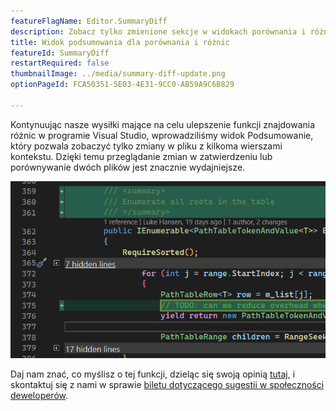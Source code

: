 ```yaml
---
featureFlagName: Editor.SummaryDiff
description: Zobacz tylko zmienione sekcje w widokach porównania i różnic.
title: Widok podsumowania dla porównania i różnic
featureId: SummaryDiff
restartRequired: false
thumbnailImage: ../media/summary-diff-update.png
optionPageId: FCA50351-5E03-4E31-9CC0-AB59A9C6B829

---
```



Kontynuując nasze wysiłki mające na celu ulepszenie funkcji znajdowania różnic w programie Visual Studio, wprowadziliśmy widok Podsumowanie, który pozwala zobaczyć tylko zmiany w pliku z kilkoma wierszami kontekstu. Dzięki temu przeglądanie zmian w zatwierdzeniu lub porównywanie dwóch plików jest znacznie wydajniejsze.

![Podsumowanie różnic](../media/summary-diff-update.png "Podsumowanie różnic")

Daj nam znać, co myślisz o tej funkcji, dzieląc się swoją opinią [tutaj](https://aka.ms/SummaryDiff), i skontaktuj się z nami w sprawie [biletu dotyczącego sugestii w społeczności deweloperów](https://developercommunity.visualstudio.com/t/git-differences-show-only-differences-and-omit-lin/1193376).

